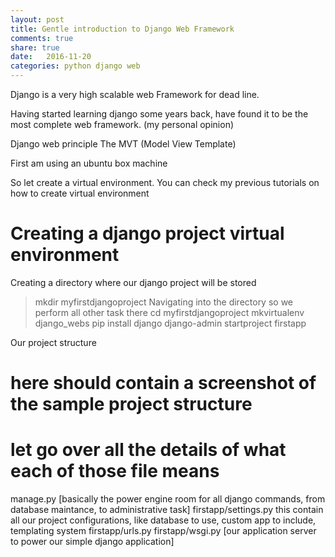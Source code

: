 ```yaml
---
layout: post
title: Gentle introduction to Django Web Framework
comments: true
share: true
date:   2016-11-20
categories: python django web
---
```



Django is a very high scalable web Framework for dead line.

Having started learning django some years back, have found it to be the most complete web framework. (my personal opinion)

Django web principle
The MVT (Model View Template)


First am using an ubuntu box machine

So let create a virtual environment. You can check my previous tutorials on how to create virtual environment

# Creating a django project virtual environment

Creating a directory where our django project will be stored
> mkdir myfirstdjangoproject
Navigating into the directory so we perform all other task there
> cd myfirstdjangoproject
> mkvirtualenv django_webs
> pip install django 
> django-admin startproject firstapp

Our project structure
# here should contain a screenshot of the sample project structure

# let go over all the details of what each of those file means

manage.py [basically the power engine room for all django commands, from database maintance, to administrative task]
firstapp/settings.py this contain all our project configurations, like database to use, custom app to include, templating system
firstapp/urls.py
firstapp/wsgi.py [our application server to power our simple django application]

